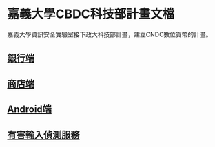 # 嘉義大學CBDC科技部計畫文檔

嘉義大學資訊安全實驗室接下政大科技部計畫，建立CNDC數位貨幣的計畫。

## [銀行端](./bank/)

## [商店端](./store/)

## [Android端](./android/)

## [有害輸入偵測服務](./detector/)